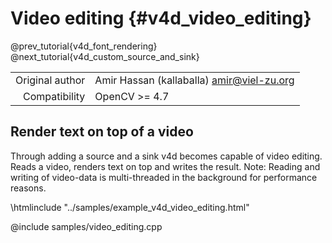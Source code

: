 # Video editing {#v4d_video_editing}

@prev_tutorial{v4d_font_rendering}
@next_tutorial{v4d_custom_source_and_sink}

|    |    |
| -: | :- |
| Original author | Amir Hassan (kallaballa) <amir@viel-zu.org> |
| Compatibility | OpenCV >= 4.7 |

## Render text on top of a video
Through adding a source and a sink v4d becomes capable of video editing. Reads a video, renders text on top and writes the result. Note: Reading and writing of video-data is multi-threaded in the background for performance reasons.

\htmlinclude "../samples/example_v4d_video_editing.html"

@include samples/video_editing.cpp


